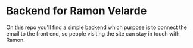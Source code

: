 # Backend for Ramon Velarde

On this repo you'll find a simple backend which purpose is to connect the email to the front end, so people visiting the site can stay in touch with Ramon.
